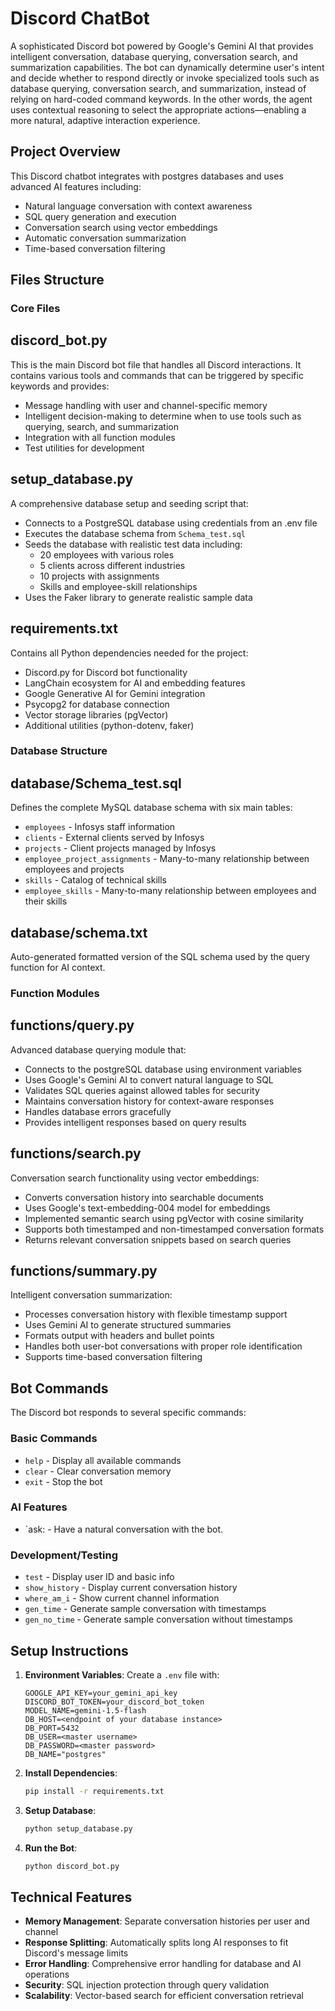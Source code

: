 # Discord ChatBot
A sophisticated Discord bot powered by Google's Gemini AI that provides intelligent conversation, database querying, conversation search, and summarization capabilities.  The bot can dynamically determine user's intent and decide whether to respond directly or invoke specialized tools such as database querying, conversation search, and summarization, instead of relying on hard-coded command keywords.  In the other words, the agent uses contextual reasoning to select the appropriate actions—enabling a more natural, adaptive interaction experience.

## Project Overview
This Discord chatbot integrates with postgres databases and uses advanced AI features including:
- Natural language conversation with context awareness
- SQL query generation and execution
- Conversation search using vector embeddings
- Automatic conversation summarization
- Time-based conversation filtering

## Files Structure

### Core Files

## discord_bot.py
This is the main Discord bot file that handles all Discord interactions. It contains various tools and commands that can be triggered by specific keywords and provides:
- Message handling with user and channel-specific memory
- Intelligent decision-making to determine when to use tools such as querying, search, and summarization  
- Integration with all function modules
- Test utilities for development

## setup_database.py
A comprehensive database setup and seeding script that:
- Connects to a PostgreSQL database using credentials from an .env file
- Executes the database schema from `Schema_test.sql`
- Seeds the database with realistic test data including:
  - 20 employees with various roles
  - 5 clients across different industries
  - 10 projects with assignments
  - Skills and employee-skill relationships
- Uses the Faker library to generate realistic sample data

## requirements.txt
Contains all Python dependencies needed for the project:
- Discord.py for Discord bot functionality
- LangChain ecosystem for AI and embedding features
- Google Generative AI for Gemini integration
- Psycopg2 for database connection
- Vector storage libraries (pgVector)
- Additional utilities (python-dotenv, faker)

### Database Structure

## database/Schema_test.sql
Defines the complete MySQL database schema with six main tables:
- `employees` - Infosys staff information
- `clients` - External clients served by Infosys
- `projects` - Client projects managed by Infosys
- `employee_project_assignments` - Many-to-many relationship between employees and projects
- `skills` - Catalog of technical skills
- `employee_skills` - Many-to-many relationship between employees and their skills

## database/schema.txt
Auto-generated formatted version of the SQL schema used by the query function for AI context.

### Function Modules

## functions/query.py
Advanced database querying module that:
- Connects to the postgreSQL database using environment variables
- Uses Google's Gemini AI to convert natural language to SQL
- Validates SQL queries against allowed tables for security
- Maintains conversation history for context-aware responses
- Handles database errors gracefully
- Provides intelligent responses based on query results

## functions/search.py
Conversation search functionality using vector embeddings:
- Converts conversation history into searchable documents
- Uses Google's text-embedding-004 model for embeddings
- Implemented semantic search using pgVector with cosine similarity
- Supports both timestamped and non-timestamped conversation formats
- Returns relevant conversation snippets based on search queries

## functions/summary.py
Intelligent conversation summarization:
- Processes conversation history with flexible timestamp support
- Uses Gemini AI to generate structured summaries
- Formats output with headers and bullet points
- Handles both user-bot conversations with proper role identification
- Supports time-based conversation filtering

## Bot Commands

The Discord bot responds to several specific commands:

### Basic Commands
- `help` - Display all available commands
- `clear` - Clear conversation memory
- `exit` - Stop the bot

### AI Features
- `ask: <your question> - Have a natural conversation with the bot.  

### Development/Testing
- `test` - Display user ID and basic info
- `show_history` - Display current conversation history
- `where_am_i` - Show current channel information
- `gen_time` - Generate sample conversation with timestamps
- `gen_no_time` - Generate sample conversation without timestamps

## Setup Instructions

1. **Environment Variables**: Create a `.env` file with:
   ```
   GOOGLE_API_KEY=your_gemini_api_key
   DISCORD_BOT_TOKEN=your_discord_bot_token
   MODEL_NAME=gemini-1.5-flash
   DB_HOST=<endpoint of your database instance>
   DB_PORT=5432 
   DB_USER=<master username>
   DB_PASSWORD=<master password>
   DB_NAME="postgres"
   ```

2. **Install Dependencies**:
   ```bash
   pip install -r requirements.txt
   ```

3. **Setup Database**:
   ```bash
   python setup_database.py
   ```

4. **Run the Bot**:
   ```bash
   python discord_bot.py
   ```

## Technical Features

- **Memory Management**: Separate conversation histories per user and channel
- **Response Splitting**: Automatically splits long AI responses to fit Discord's message limits
- **Error Handling**: Comprehensive error handling for database and AI operations
- **Security**: SQL injection protection through query validation
- **Scalability**: Vector-based search for efficient conversation retrieval
